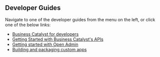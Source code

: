## Developer Guides

Navigate to one of the developer guides from the menu on the left, or click one of the below links:

* [Business Catalyst for developers](/index.html)
* [Getting Started with Business Catalyst's APIs](/content/developer-guides/APIs/getting-started-with-APIs.html)
* [Getting started with Open Admin](/content/developer-guides/open-admin/getting-started-with-open-admin.html)
* [Building and packaging custom apps](/content/developer-guides/packaged-apps/building-and-packaging-custom-apps.html)
